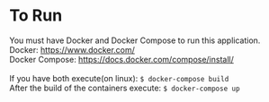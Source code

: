 
# To Run

You must have Docker and Docker Compose to run this application.<br/>
Docker: https://www.docker.com/<br/>
Docker Compose: https://docs.docker.com/compose/install/<br/>
<br/>
If you have both execute(on linux): `$ docker-compose build`<br/>
After the build of the containers execute: `$ docker-compose up`<br/>
